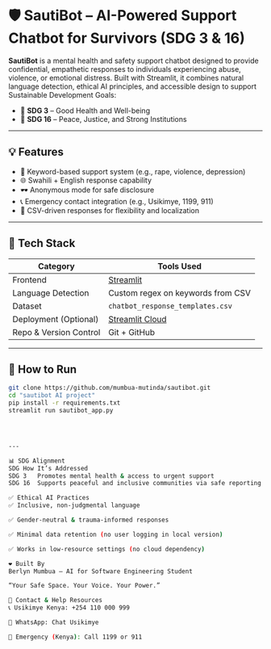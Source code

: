 # 🛡️ SautiBot – AI-Powered Support Chatbot for Survivors (SDG 3 & 16)

**SautiBot** is a mental health and safety support chatbot designed to provide confidential, empathetic responses to individuals experiencing abuse, violence, or emotional distress. Built with Streamlit, it combines natural language detection, ethical AI principles, and accessible design to support Sustainable Development Goals:

- 🎯 **SDG 3** – Good Health and Well-being  
- 🎯 **SDG 16** – Peace, Justice, and Strong Institutions

---

## 💡 Features

- 🤖 Keyword-based support system (e.g., rape, violence, depression)
- 🌐 Swahili + English response capability
- 🕶️ Anonymous mode for safe disclosure
- 📞 Emergency contact integration (e.g., Usikimye, 1199, 911)
- 📁 CSV-driven responses for flexibility and localization

---

## 🧠 Tech Stack

| Category              | Tools Used                            |
|----------------------|----------------------------------------|
| Frontend              | [Streamlit](https://streamlit.io)      |
| Language Detection    | Custom regex on keywords from CSV     |
| Dataset               | `chatbot_response_templates.csv`       |
| Deployment (Optional) | [Streamlit Cloud](https://share.streamlit.io) |
| Repo & Version Control | Git + GitHub                         |

---

## 🧪 How to Run

```bash
git clone https://github.com/mumbua-mutinda/sautibot.git
cd "sautibot AI project"
pip install -r requirements.txt
streamlit run sautibot_app.py




---

📊 SDG Alignment
SDG	How It’s Addressed
SDG 3	Promotes mental health & access to urgent support
SDG 16	Supports peaceful and inclusive communities via safe reporting

✅ Ethical AI Practices
✅ Inclusive, non-judgmental language

✅ Gender-neutral & trauma-informed responses

✅ Minimal data retention (no user logging in local version)

✅ Works in low-resource settings (no cloud dependency)

❤️ Built By
Berlyn Mumbua – AI for Software Engineering Student

“Your Safe Space. Your Voice. Your Power.”

🔗 Contact & Help Resources
📞 Usikimye Kenya: +254 110 000 999

📱 WhatsApp: Chat Usikimye

🚨 Emergency (Kenya): Call 1199 or 911
